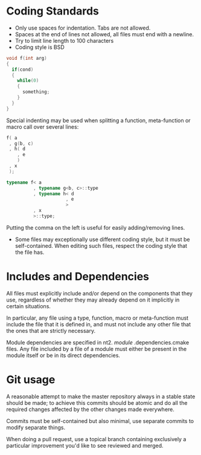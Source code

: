 Coding Standards
================

* Only use spaces for indentation. Tabs are not allowed.
* Spaces at the end of lines not allowed, all files must end with a newline.
* Try to limit line length to 100 characters
* Coding style is BSD

```C++
void f(int arg)
{
  if(cond)
  {
    while(0)
    {
      something;
    }
  }
}
```

Special indenting may be used when splitting a function, meta-function or macro call over several lines:

```C++
f( a
 , g(b, c)
 , h( d
    , e
    )
 , x
 );

typename f< a
          , typename g<b, c>::type
          , typename h< d
                      , e
                      >
          , x
          >::type;
```

Putting the comma on the left is useful for easily adding/removing lines.

* Some files may exceptionally use different coding style, but it must be self-contained. When editing such files, respect the coding style that the file has.

Includes and Dependencies
=========================

All files must explicitly include and/or depend on the components that they use, regardless of whether they may already depend on it implicitly in certain situations.

In particular, any file using a type, function, macro or meta-function must include the file that it is defined in, and must not include any other file that the ones that are strictly necessary.

Module dependencies are specified in nt2. *module* .dependencies.cmake files. Any file included by a file of a module must either be present in the module itself or be in its direct dependencies.

Git usage
=========

A reasonable attempt to make the master repository always in a stable state should be made; to achieve this commits should be atomic and do all the required changes affected by the other changes made everywhere.

Commits must be self-contained but also minimal, use separate commits to modify separate things.

When doing a pull request, use a topical branch containing exclusively a particular improvement you'd like to see reviewed and merged.
